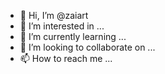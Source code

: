 - 👋 Hi, I’m @zaiart
- 👀 I’m interested in ...
- 🌱 I’m currently learning ...
- 💞️ I’m looking to collaborate on ...
- 📫 How to reach me ...

<!---
zaiart/zaiart is a ✨ special ✨ repository because its `README.md` (this file) appears on your GitHub profile.
You can click the Preview link to take a look at your changes.
--->
